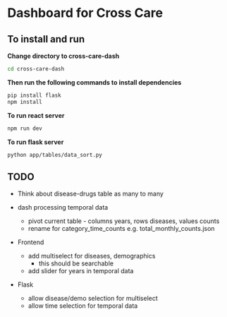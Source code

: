 # Dashboard for Cross Care

## To install and run

**Change directory to cross-care-dash**
```bash
cd cross-care-dash
```

**Then run the following commands to install dependencies**
```bash
pip install flask
npm install
```

**To run react server**
```bash
npm run dev
```

**To run flask server**
```bash
python app/tables/data_sort.py
```


## TODO
- Think about disease-drugs table as many to many

- dash processing temporal data
  - pivot current table - columns years, rows diseases, values counts
  - rename for category_time_counts e.g. total_monthly_counts.json
- Frontend
  - add multiselect for diseases, demographics
    - this should be searchable
  - add slider for years in temporal data
- Flask
  - allow disease/demo selection for multiselect
  - allow time selection for temporal data
